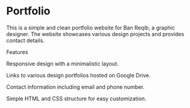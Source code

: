 # Portfolio
This is a simple and clean portfolio website for Ban Reqib, a graphic designer. The website showcases various design projects and provides contact details.

Features

Responsive design with a minimalistic layout.

Links to various design portfolios hosted on Google Drive.

Contact information including email and phone number.

Simple HTML and CSS structure for easy customization.

